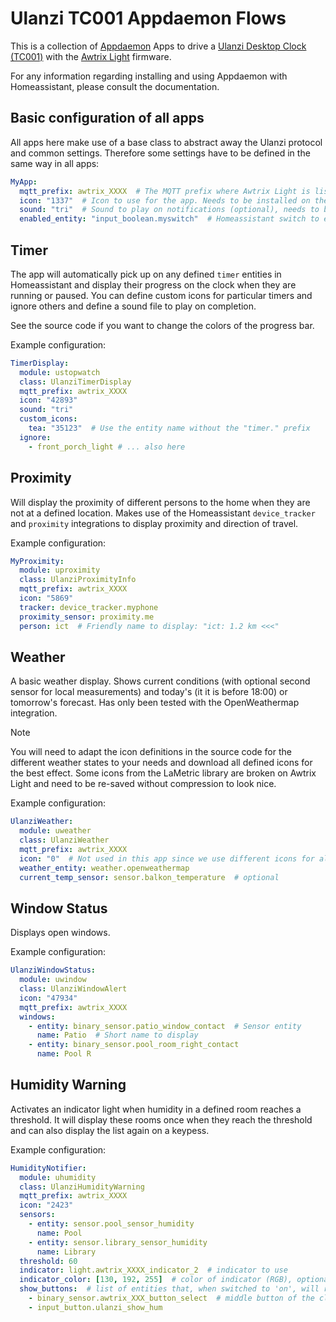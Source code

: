 # Ulanzi TC001 Appdaemon Flows

This is a collection of [Appdaemon](https://appdaemon.readthedocs.io/en/latest/index.html) Apps to drive a [Ulanzi Desktop Clock (TC001)](https://www.ulanzi.com/products/ulanzi-pixel-smart-clock-2882) with the [Awtrix Light](https://github.com/Blueforcer/awtrix-light) firmware.

For any information regarding installing and using Appdaemon with Homeassistant, please consult the documentation.

## Basic configuration of all apps

All apps here make use of a base class to abstract away the Ulanzi protocol and common settings. Therefore some settings have to be defined in the same way in all apps:

```yaml
MyApp:
  mqtt_prefix: awtrix_XXXX  # The MQTT prefix where Awtrix Light is listening
  icon: "1337"  # Icon to use for the app. Needs to be installed on the device
  sound: "tri"  # Sound to play on notifications (optional), needs to be installed on the device
  enabled_entity: "input_boolean.myswitch"  # Homeassistant switch to enable the app (optional)
```

## Timer

The app will automatically pick up on any defined `timer` entities in Homeassistant and display their progress on the clock when they are running or paused. You can define custom icons for particular timers and ignore others and define a sound file to play on completion.

See the source code if you want to change the colors of the progress bar.

Example configuration:

```yaml
TimerDisplay:
  module: ustopwatch
  class: UlanziTimerDisplay
  mqtt_prefix: awtrix_XXXX
  icon: "42893"
  sound: "tri"
  custom_icons:
    tea: "35123"  # Use the entity name without the "timer." prefix
  ignore:
    - front_porch_light # ... also here
```

## Proximity

Will display the proximity of different persons to the home when they are not at a defined location. Makes use of the Homeassistant `device_tracker` and `proximity` integrations to display proximity and direction of travel.

Example configuration:

```yaml
MyProximity:
  module: uproximity
  class: UlanziProximityInfo
  mqtt_prefix: awtrix_XXXX
  icon: "5869"
  tracker: device_tracker.myphone
  proximity_sensor: proximity.me
  person: ict  # Friendly name to display: "ict: 1.2 km <<<"
```

## Weather

A basic weather display. Shows current conditions (with optional second sensor for local measurements) and today's (it it is before 18:00) or tomorrow's forecast. Has only been tested with the OpenWeathermap integration.

> [!NOTE]  
> You will need to adapt the icon definitions in the source code for the different weather states to your needs and download all defined icons for the best effect. Some icons from the LaMetric library are broken on Awtrix Light and need to be re-saved without compression to look nice.

Example configuration:

```yaml
UlanziWeather:
  module: uweather
  class: UlanziWeather
  mqtt_prefix: awtrix_XXXX
  icon: "0"  # Not used in this app since we use different icons for all conditions
  weather_entity: weather.openweathermap
  current_temp_sensor: sensor.balkon_temperature  # optional
```

## Window Status

Displays open windows.

Example configuration:

```yaml
UlanziWindowStatus:
  module: uwindow
  class: UlanziWindowAlert
  icon: "47934"
  mqtt_prefix: awtrix_XXXX
  windows:
    - entity: binary_sensor.patio_window_contact  # Sensor entity
      name: Patio  # Short name to display
    - entity: binary_sensor.pool_room_right_contact
      name: Pool R
```

## Humidity Warning

Activates an indicator light when humidity in a defined room reaches a threshold. It will display these rooms once when they reach the threshold and can also display the list again on a keypess.

Example configuration:

```yaml
HumidityNotifier:
  module: uhumidity
  class: UlanziHumidityWarning
  mqtt_prefix: awtrix_XXXX
  icon: "2423"
  sensors:
    - entity: sensor.pool_sensor_humidity
      name: Pool
    - entity: sensor.library_sensor_humidity
      name: Library
  threshold: 60
  indicator: light.awtrix_XXXX_indicator_2  # indicator to use
  indicator_color: [130, 192, 255]  # color of indicator (RGB), optional
  show_buttons:  # list of entities that, when switched to 'on', will re-display the room-list
    - binary_sensor.awtrix_XXX_button_select  # middle button of the clock
    - input_button.ulanzi_show_hum
```
